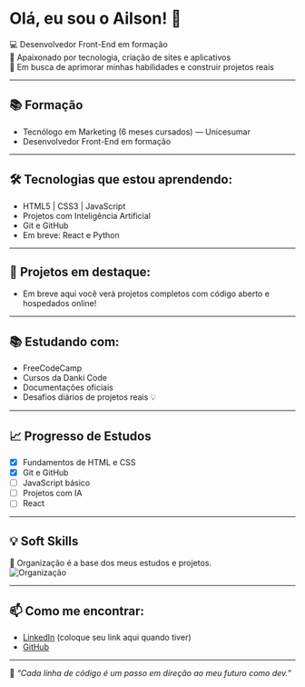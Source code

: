 
# Olá, eu sou o Ailson! 👋

💻 Desenvolvedor Front-End em formação  
🚀 Apaixonado por tecnologia, criação de sites e aplicativos  
🎯 Em busca de aprimorar minhas habilidades e construir projetos reais

---

## 📚 Formação

- Tecnólogo em Marketing (6 meses cursados) — Unicesumar  
- Desenvolvedor Front-End em formação

---

## 🛠️ Tecnologias que estou aprendendo:
- HTML5 | CSS3 | JavaScript
- Projetos com Inteligência Artificial
- Git e GitHub
- Em breve: React e Python

---

## 📂 Projetos em destaque:
- Em breve aqui você verá projetos completos com código aberto e hospedados online!

---

## 📚 Estudando com:
- FreeCodeCamp
- Cursos da Danki Code
- Documentações oficiais
- Desafios diários de projetos reais 💡

---

## 📈 Progresso de Estudos

- [x] Fundamentos de HTML e CSS
- [x] Git e GitHub
- [ ] JavaScript básico
- [ ] Projetos com IA
- [ ] React

---

## 💡 Soft Skills

📂 Organização é a base dos meus estudos e projetos.  
![Organização](https://img.shields.io/badge/soft%20skill-organiza%C3%A7%C3%A3o-blue)

---

## 📫 Como me encontrar:
- [LinkedIn](https://www.linkedin.com) (coloque seu link aqui quando tiver)
- [GitHub](https://github.com/Ailson-del)

---

🧠 *“Cada linha de código é um passo em direção ao meu futuro como dev.”*
